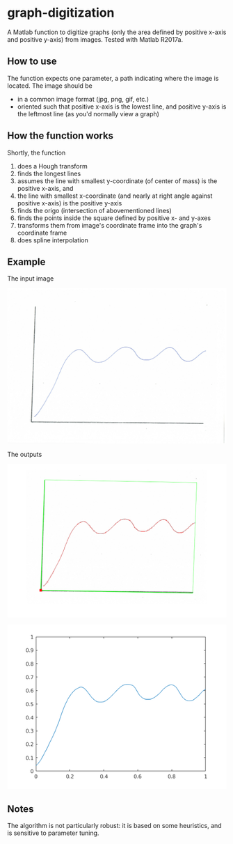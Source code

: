 # graph-digitization
A Matlab function to digitize graphs (only the area defined by positive x-axis and positive y-axis) from images. Tested with Matlab R2017a.

## How to use
The function expects one parameter, a path indicating where the image is located. The image should be 

- in a common image format (jpg, png, gif, etc.)
- oriented such that positive x-axis is the lowest line, and positive y-axis is the leftmost line (as you'd normally view a graph)

## How the function works
Shortly, the function

1. does a Hough transform
1. finds the longest lines
1. assumes the line with smallest y-coordinate (of center of mass) is the positive x-axis, and 
1. the line with smallest x-coordinate (and nearly at right angle against positive x-axis) is the positive y-axis
1. finds the origo (intersection of abovementioned lines)
1. finds the points inside the square defined by positive x- and y-axes
1. transforms them from image's coordinate frame into the graph's coordinate frame
1. does spline interpolation

## Example

The input image

![alt text](https://github.com/aikkala/graph-digitization/blob/master/example/example_input.jpg "Example input")

The outputs

![alt text](https://github.com/aikkala/graph-digitization/blob/master/example/example_output1.png "Example output1")

![alt text](https://github.com/aikkala/graph-digitization/blob/master/example/example_output2.png "Example output2")


## Notes
The algorithm is not particularly robust: it is based on some heuristics, and is sensitive to parameter tuning. 
